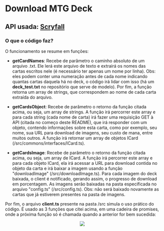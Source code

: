 # Download MTG Deck
## API usada: <a href="https://scryfall.com/docs/api">Scryfall</a>
### O que o código faz?
O funcionamento se resume em funções:
* <strong>getCardNames</strong>: Recebe de parâmetro o caminho absoluto de um arquivo .txt. Ele lerá este arquivo de texto e extrairá os nomes das cartas escritos nele (é necessário ter apenas um nome por linha). Obs: eles podem conter uma numeração antes de cada nome indicando quantas cartas daquela há no deck, o código irá lidar com isso (há um <strong>deck_test.txt</strong> no repositório que serve de modelo). Por fim, a função retorna um array de strings, que correspondem ao nome de cada carta extraída do arquivo.

* <strong>getCardsObject</strong>: Recebe de parâmetro o retorno da função citada acima, ou seja, um array de strings. A função irá percorrer este array e para cada string (cada nome de carta) irá fazer uma requisição GET à API (citada no começo deste README), que irá responder com um objeto, contendo informações sobre esta carta, como por exemplo, seu nome, sua URL para download de imagens, seu custo de mana, entre muitos outros. A função irá retornar um array de objetos ICard (/src/commons/interfaces/ICard.ts).

* <strong>getCardsImage</strong>: Recebe de parâmetro o retorno da função citada acima, ou seja, um array de ICard. A função irá percorrer este array e para cada objeto ICard, ela irá acessar a URL para download contida no objeto da carta e irá baixar a imagem usando a função "downloadImage" (/src/downloadImage.ts). Para cada imagem do deck baixada, o client é notificado, gerando assim, o progresso de download em porcentagem. As imagens serão baixadas na pasta especificada no arquivo "config.ts" (/src/config.ts). Obs: não será baixado novamente as cartas que já estiverem presentes na pasta de imagens.

Por fim, o arquivo <strong>client.ts</strong> presente na pasta /src simula o uso prático do código. É usado as 3 funções que citei acima, em uma cadeira de promises, onde a próxima função só é chamada quando a anterior for bem sucedida: 

<p align="center">
  <img src="https://user-images.githubusercontent.com/62410044/167485873-c1bed1d0-0b36-4c46-8011-c6c865fc5ce3.png">
</p>
